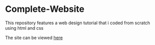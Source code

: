 # Complete-Website

This repository features a web design tutorial that i coded from scratch using html and css

The site can be viewed [here](https://thecoderguru.github.io/Complete-Website/)
